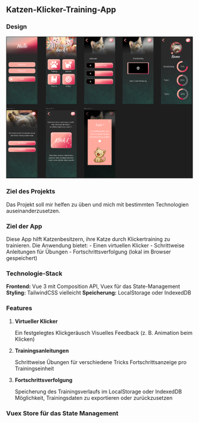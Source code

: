 ## Katzen-Klicker-Training-App

### Design
![Design der App](https://github.com/Vhreya/KatzenKlickerApp/blob/master/KatzenKlickerDesign.png?raw=true)

### Ziel des Projekts
Das Projekt soll mir helfen zu üben und mich mit bestimmten Technologien auseinanderzusetzen.

### Ziel der App
Diese App hilft Katzenbesitzern, ihre Katze durch Klickertraining zu trainieren. Die Anwendung bietet: - Einen virtuellen Klicker - Schrittweise Anleitungen für Übungen - Fortschrittsverfolgung (lokal im Browser gespeichert)

### Technologie-Stack
 **Frontend:** Vue 3 mit Composition API, Vuex für das State-Management
 **Styling:** TailwindCSS vielleicht
 **Speicherung:** LocalStorage oder IndexedDB

### Features
1. **Virtueller Klicker**

    Ein festgelegtes Klickgeräusch
    Visuelles Feedback (z. B. Animation beim Klicken)

2. **Trainingsanleitungen**

    Schrittweise Übungen für verschiedene Tricks
    Fortschrittsanzeige pro Trainingseinheit

3. **Fortschrittsverfolgung**

    Speicherung des Trainingsverlaufs im LocalStorage oder IndexedDB
    Möglichkeit, Trainingsdaten zu exportieren oder zurückzusetzen

### Vuex Store für das State Management
